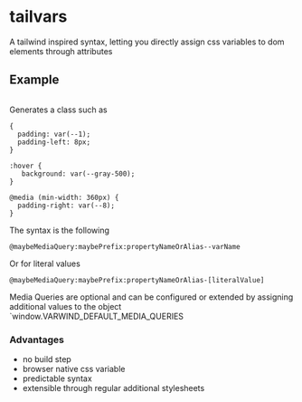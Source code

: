 # tailvars

A tailwind inspired syntax, letting you directly assign css variables to dom elements through attributes

## Example
```<div x-css-vars="p--1 hover:bg--gray-500 pl-[8px] @sm:pr--8">...</div>
```

Generates a class such as

```
{
  padding: var(--1);
  padding-left: 8px;
}

:hover {
   background: var(--gray-500);
}

@media (min-width: 360px) {
  padding-right: var(--8);
}
```

The syntax is the following
```
@maybeMediaQuery:maybePrefix:propertyNameOrAlias--varName
```

Or for literal values
```
@maybeMediaQuery:maybePrefix:propertyNameOrAlias-[literalValue]
```

Media Queries are optional and can be configured or extended by assigning additional values to the object `window.VARWIND_DEFAULT_MEDIA_QUERIES



### Advantages
- no build step
- browser native css variable
- predictable syntax
- extensible through regular additional stylesheets
